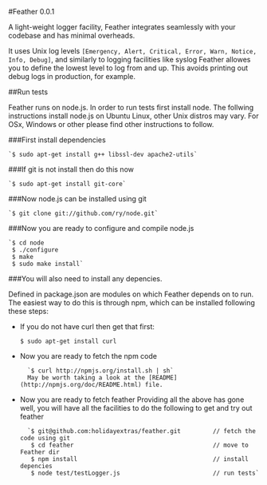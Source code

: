 #Feather 0.0.1

A light-weight logger facility, Feather integrates seamlessly with your codebase and has minimal overheads.

It uses Unix log levels `[Emergency, Alert, Critical, Error, Warn, Notice, Info, Debug]`, and similarly to logging
facilities like syslog Feather allowes you to define the lowest level to log from and up. This avoids printing out debug
logs in production, for example.

##Run tests

Feather runs on node.js. In order to run tests first install node. The follwing instructions install node.js on Ubuntu
Linux, other Unix distros may vary. For OSx, Windows or other please find other instructions to follow.

###First install dependencies

    `$ sudo apt-get install g++ libssl-dev apache2-utils`

###If git is not install then do this now

    `$ sudo apt-get install git-core`

###Now node.js can be installed using git

    `$ git clone git://github.com/ry/node.git`

###Now you are ready to configure and compile node.js

    `$ cd node
     $ ./configure
     $ make
     $ sudo make install`

###You will also need to install any depencies.

Defined in package.json are modules on which Feather depends on to run. The easiest way to do this is through npm, which
can be installed following these steps:

* If you do not have curl then get that first:

    `$ sudo apt-get install curl`

* Now you are ready to fetch the npm code

        `$ curl http://npmjs.org/install.sh | sh`
        May be worth taking a look at the [README] (http://npmjs.org/doc/README.html) file.

* Now you are ready to fetch feather
Providing all the above has gone well, you will have all the facilities to do the following to get and try out feather

        `$ git@github.com:holidayextras/feather.git         // fetch the code using git
         $ cd feather                                       // move to Feather dir
         $ npm install                                      // install depencies
         $ node test/testLogger.js                          // run tests`
